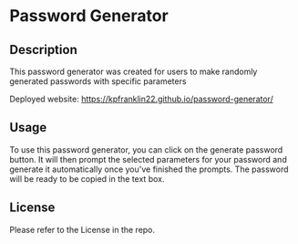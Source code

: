 # Password Generator

## Description

This password generator was created for users to make randomly generated passwords with specific parameters

Deployed website: https://kpfranklin22.github.io/password-generator/

## Usage

To use this password generator, you can click on the generate password button. It will then prompt the selected parameters for your password and generate it automatically once you've finished the prompts. The password will be ready to be copied in the text box.

## License

Please refer to the License in the repo.
